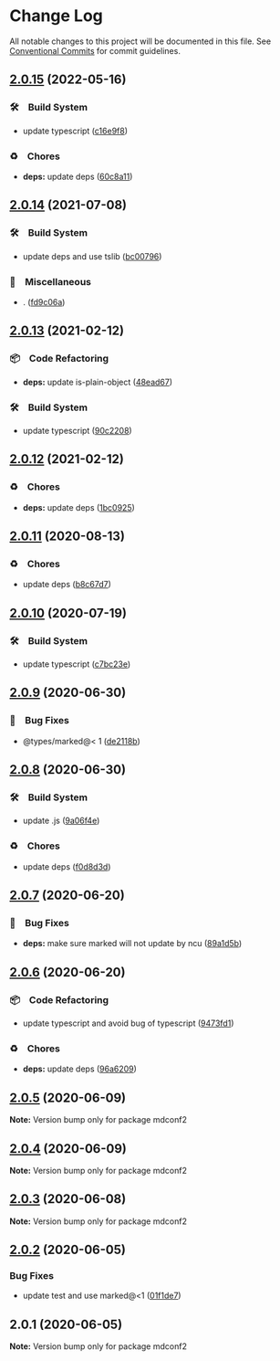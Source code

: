 # Change Log

All notable changes to this project will be documented in this file.
See [Conventional Commits](https://conventionalcommits.org) for commit guidelines.

## [2.0.15](https://github.com/bluelovers/mdconf/compare/mdconf2@2.0.14...mdconf2@2.0.15) (2022-05-16)


### 🛠　Build System

* update typescript ([c16e9f8](https://github.com/bluelovers/mdconf/commit/c16e9f83eb0ba558175485120a2e9334f80bcbd3))


### ♻️　Chores

* **deps:** update deps ([60c8a11](https://github.com/bluelovers/mdconf/commit/60c8a119f095ed04a4c28dcd1774e4e8f0970970))





## [2.0.14](https://github.com/bluelovers/mdconf/compare/mdconf2@2.0.13...mdconf2@2.0.14) (2021-07-08)


### 🛠　Build System

* update deps and use tslib ([bc00796](https://github.com/bluelovers/mdconf/commit/bc007968e0dde703a1b4e79d147bd7122fe3468b))


### 🔖　Miscellaneous

* . ([fd9c06a](https://github.com/bluelovers/mdconf/commit/fd9c06a1e1bc526117eee710e13814cc174c4bf4))





## [2.0.13](https://github.com/bluelovers/mdconf/compare/mdconf2@2.0.12...mdconf2@2.0.13) (2021-02-12)


### 📦　Code Refactoring

* **deps:** update is-plain-object ([48ead67](https://github.com/bluelovers/mdconf/commit/48ead6797a8faab19e8a306e027c2cb1e556acc2))


### 🛠　Build System

* update typescript ([90c2208](https://github.com/bluelovers/mdconf/commit/90c22085d647eea8c5e8c4a24ca3dd63cbf784af))





## [2.0.12](https://github.com/bluelovers/mdconf/compare/mdconf2@2.0.11...mdconf2@2.0.12) (2021-02-12)


### ♻️　Chores

* **deps:** update deps ([1bc0925](https://github.com/bluelovers/mdconf/commit/1bc09257c16754054103f3aec637dcf18f81f25a))





## [2.0.11](https://github.com/bluelovers/mdconf/compare/mdconf2@2.0.10...mdconf2@2.0.11) (2020-08-13)


### ♻️　Chores

* update deps ([b8c67d7](https://github.com/bluelovers/mdconf/commit/b8c67d7e0447d0afdedef9d1023f254c929efbeb))





## [2.0.10](https://github.com/bluelovers/mdconf/compare/mdconf2@2.0.9...mdconf2@2.0.10) (2020-07-19)


### 🛠　Build System

* update typescript ([c7bc23e](https://github.com/bluelovers/mdconf/commit/c7bc23ed14faf935ec25170eb23010d8f9c685c1))





## [2.0.9](https://github.com/bluelovers/mdconf/compare/mdconf2@2.0.8...mdconf2@2.0.9) (2020-06-30)


### 🐛　Bug Fixes

* @types/marked@< 1 ([de2118b](https://github.com/bluelovers/mdconf/commit/de2118bde74358c4338e7d9ca7258df7d3ce24bb))





## [2.0.8](https://github.com/bluelovers/mdconf/compare/mdconf2@2.0.7...mdconf2@2.0.8) (2020-06-30)


### 🛠　Build System

* update .js ([9a06f4e](https://github.com/bluelovers/mdconf/commit/9a06f4ea5bcbb28992702ed75cdd432963caa95c))


### ♻️　Chores

* update deps ([f0d8d3d](https://github.com/bluelovers/mdconf/commit/f0d8d3d96cef067e3f1c2bc8c5e4110110d5c25b))





## [2.0.7](https://github.com/bluelovers/mdconf/compare/mdconf2@2.0.6...mdconf2@2.0.7) (2020-06-20)


### 🐛　Bug Fixes

* **deps:** make sure marked will not update by ncu ([89a1d5b](https://github.com/bluelovers/mdconf/commit/89a1d5bf7d572d0784bcc4541994688dff5b33cd))





## [2.0.6](https://github.com/bluelovers/mdconf/compare/mdconf2@2.0.5...mdconf2@2.0.6) (2020-06-20)


### 📦　Code Refactoring

* update typescript and avoid bug of typescript ([9473fd1](https://github.com/bluelovers/mdconf/commit/9473fd159a3e0774e7646ab2dc60d73a4667f09b))


### ♻️　Chores

* **deps:** update deps ([96a6209](https://github.com/bluelovers/mdconf/commit/96a62099f0774dae433a16b9e20f2c4ddd518749))





## [2.0.5](https://github.com/bluelovers/mdconf/compare/mdconf2@2.0.4...mdconf2@2.0.5) (2020-06-09)

**Note:** Version bump only for package mdconf2





## [2.0.4](https://github.com/bluelovers/mdconf/compare/mdconf2@2.0.3...mdconf2@2.0.4) (2020-06-09)

**Note:** Version bump only for package mdconf2





## [2.0.3](https://github.com/bluelovers/mdconf/compare/mdconf2@2.0.2...mdconf2@2.0.3) (2020-06-08)

**Note:** Version bump only for package mdconf2





## [2.0.2](https://github.com/bluelovers/mdconf/compare/mdconf2@2.0.1...mdconf2@2.0.2) (2020-06-05)


### Bug Fixes

* update test and use marked@<1 ([01f1de7](https://github.com/bluelovers/mdconf/commit/01f1de73b61c7fc38366700a1a8eccd2c6f222d3))





## 2.0.1 (2020-06-05)

**Note:** Version bump only for package mdconf2
